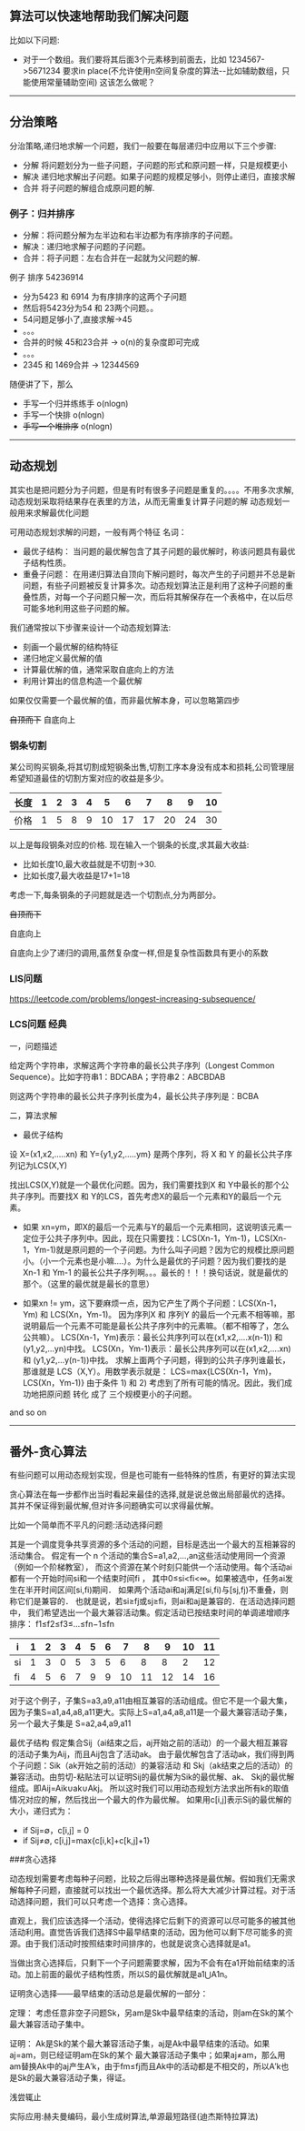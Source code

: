 ## 算法可以快速地帮助我们解决问题

比如以下问题:
* 对于一个数组。我们要将其后面3个元素移到前面去，比如 1234567->5671234
要求in place(不允许使用n空间复杂度的算法--比如辅助数组，只能使用常量辅助空间)
这该怎么做呢？
-------------------------------------
## 分治策略
分治策略,递归地求解一个问题，我们一般要在每层递归中应用以下三个步骤:
* 分解 将问题划分为一些子问题，子问题的形式和原问题一样，只是规模更小
* 解决 递归地求解出子问题。如果子问题的规模足够小，则停止递归，直接求解
* 合并 将子问题的解组合成原问题的解.

### 例子：归并排序
* 分解：将问题分解为左半边和右半边都为有序排序的子问题。
* 解决：递归地求解子问题的子问题。
* 合并：将子问题：左右合并在一起就为父问题的解.

例子 排序 54236914
* 分为5423 和 6914 为有序排序的这两个子问题
* 然后将5423分为54 和 23两个问题。。
* 54问题足够小了,直接求解->45
* 。。。
* 合并的时候 45和23合并 -> o(n)的复杂度即可完成
* 。。。 
* 2345 和 1469合并 -> 12344569

随便讲了下，那么

* 手写一个归并练练手 o(nlogn)
* 手写一个快排 o(nlogn)
* ~~手写一个堆排序~~ o(nlogn)

--------------------------------------------------------


## 动态规划
其实也是把问题分为子问题，但是有时有很多子问题是重复的。。。。不用多次求解,动态规划采取将结果存在表里的方法，从而无需重复计算子问题的解
动态规划一般用来求解最优化问题

可用动态规划求解的问题，一般有两个特征
名词：
* 最优子结构： 当问题的最优解包含了其子问题的最优解时，称该问题具有最优子结构性质。
* 重叠子问题： 在用递归算法自顶向下解问题时，每次产生的子问题并不总是新问题，有些子问题被反复计算多次。动态规划算法正是利用了这种子问题的重叠性质，对每一个子问题只解一次，而后将其解保存在一个表格中，在以后尽可能多地利用这些子问题的解。

我们通常按以下步骤来设计一个动态规划算法:
* 刻画一个最优解的结构特征
* 递归地定义最优解的值
* 计算最优解的值，通常采取自底向上的方法
* 利用计算出的信息构造一个最优解

如果仅仅需要一个最优解的值，而非最优解本身，可以忽略第四步

~~自顶而下~~
自底向上

### 钢条切割

某公司购买钢条,将其切割成短钢条出售,切割工序本身没有成本和损耗,公司管理层希望知道最佳的切割方案对应的收益是多少。

长度| 1| 2| 3| 4| 5| 6| 7| 8| 9| 10
------| ------| ------| ------| ------| ------| ------| ------| ------| ------| ------
价格| 1| 5| 8| 9| 10| 17| 17| 20| 24| 30


以上是每段钢条对应的价格.
现在输入一个钢条的长度,求其最大收益:
* 比如长度10,最大收益就是不切割->30.
* 比如长度7,最大收益是17+1=18

考虑一下,每条钢条的子问题就是选一个切割点,分为两部分。

~~自顶而下~~

自底向上

自底向上少了递归的调用,虽然复杂度一样,但是复杂性函数具有更小的系数

### LIS问题
https://leetcode.com/problems/longest-increasing-subsequence/

### LCS问题 经典
一，问题描述

给定两个字符串，求解这两个字符串的最长公共子序列（Longest Common Sequence）。比如字符串1：BDCABA；字符串2：ABCBDAB

则这两个字符串的最长公共子序列长度为4，最长公共子序列是：BCBA

二，算法求解

* 最优子结构

设 X=(x1,x2,.....xn) 和 Y={y1,y2,.....ym} 是两个序列，将 X 和 Y 的最长公共子序列记为LCS(X,Y)

找出LCS(X,Y)就是一个最优化问题。因为，我们需要找到X 和 Y中最长的那个公共子序列。而要找X 和 Y的LCS，首先考虑X的最后一个元素和Y的最后一个元素。
* 如果 xn=ym，即X的最后一个元素与Y的最后一个元素相同，这说明该元素一定位于公共子序列中。因此，现在只需要找：LCS(Xn-1，Ym-1)，LCS(Xn-1，Ym-1)就是原问题的一个子问题。为什么叫子问题？因为它的规模比原问题小。（小一个元素也是小嘛....）。为什么是最优的子问题？因为我们要找的是Xn-1 和 Ym-1 的最长公共子序列啊。。。最长的！！！换句话说，就是最优的那个。（这里的最优就是最长的意思）

* 如果xn != ym，这下要麻烦一点，因为它产生了两个子问题：LCS(Xn-1，Ym) 和 LCS(Xn，Ym-1)。
因为序列X 和 序列Y 的最后一个元素不相等嘛，那说明最后一个元素不可能是最长公共子序列中的元素嘛。（都不相等了，怎么公共嘛）。
LCS(Xn-1，Ym)表示：最长公共序列可以在(x1,x2,....x(n-1)) 和 (y1,y2,...yn)中找。
LCS(Xn，Ym-1)表示：最长公共序列可以在(x1,x2,....xn) 和 (y1,y2,...y(n-1))中找。
求解上面两个子问题，得到的公共子序列谁最长，那谁就是 LCS（X,Y）。用数学表示就是：
LCS=max{LCS(Xn-1，Ym)，LCS(Xn，Ym-1)}
由于条件 1)  和  2)  考虑到了所有可能的情况。因此，我们成功地把原问题 转化 成了 三个规模更小的子问题。

and so on 

-----------------------------------------------------------

## 番外-贪心算法
有些问题可以用动态规划实现，但是也可能有一些特殊的性质，有更好的算法实现

贪心算法在每一步都作出当时看起来最佳的选择,就是说总做出局部最优的选择。其并不保证得到最优解,但对许多问题确实可以求得最优解。

比如一个简单而不平凡的问题:活动选择问题

其是一个调度竞争共享资源的多个活动的问题，目标是选出一个最大的互相兼容的活动集合。
假定有一个 n 个活动的集合S=a1,a2,...,an这些活动使用同一个资源（例如一个阶梯教室），
而这个资源在某个时刻只能供一个活动使用。每个活动ai都有一个开始时间si和一个结束时间fi ，
其中0≤si<fi<∞。如果被选中，任务ai发生在半开时间区间[si,fi)期间．
如果两个活动ai和aj满足[si,fi)与[sj,fj)不重叠，则称它们是兼容的．
也就是说，若si≥fj或sj≥fi，则ai和aj是兼容的．在活动选择问题中，
我们希望选出一个最大兼容活动集。假定活动已按结束时间的单调递增顺序排序：
f1≤f2≤f3≤...≤fn−1≤fn

i| 1| 2| 3| 4| 5| 6| 7| 8| 9| 10| 11 
------|------|------|------|------|------|------|------|------|------|------|------
si|1|3|0|5|3|5|6 |8	|8 |2 |12 | --
fi|4|5|6|7|9|9|10|11|12|14|16 | --

对于这个例子，子集S=a3,a9,a11由相互兼容的活动组成。但它不是一个最大集，因为子集S=a1,a4,a8,a11更大。实际上S=a1,a4,a8,a11是一个最大兼容活动子集，另一个最大子集是 
S=a2,a4,a9,a11

最优子结构
假定集合Sij（ai结束之后，aj开始之前的活动）的一个最大相互兼容的活动子集为Aij，而且Aij包含了活动ak。 由于最优解包含了活动ak，我们得到两个子问题：Sik（ak开始之前的活动）的兼容活动 和 Skj（ak结束之后的活动）的兼容活动。由剪切-粘贴法可以证明Sij的最优解为Sik的最优解、ak、 Skj的最优解组成。即Aij=Aik∪ak∪Akj。 
所以这时我们可以用动态规划方法求出所有k的取值情况对应的解，然后找出一个最大的作为最优解。 
如果用c[i,j]表示Sij的最优解的大小，递归式为：
* if Sij=∅，c[i,j] = 0
* if Sij≠∅, c[i,j]=max{c[i,k]+c[k,j]+1}

###贪心选择

 动态规划需要考虑每种子问题，比较之后得出哪种选择是最优解。假如我们无需求解每种子问题，直接就可以找出一个最优选择。那么将大大减少计算过程。对于活动选择问题，我们可以只考虑一个选择：贪心选择。
 
 直观上，我们应该选择一个活动，使得选择它后剩下的资源可以尽可能多的被其他活动利用。直觉告诉我们选择S中最早结束的活动，因为他可以剩下尽可能多的资源。由于我们活动时按照结束时间排序的，也就是说贪心选择就是a1。
 
 当做出贪心选择后，只剩下一个子问题需要求解，因为不会有在a1开始前结束的活动。加上前面的最优子结构性质，所以S的最优解就是a1⋃A1n。
 
 证明贪心选择——最早结束的活动总是最优解的一部分：
 
 定理： 考虑任意非空子问题Sk，另am是Sk中最早结束的活动，则am在Sk的某个最大兼容活动子集中。
 
 证明： Ak是Sk的某个最大兼容活动子集，aj是Ak中最早结束的活动。如果aj=am，则已经证明am在Sk的某个
 最大兼容活动子集中；如果aj≠am，那么用am替换Ak中的aj产生A′k，由于fm≤fj而且Ak中的活动都是不相交的，所以A′k也是Sk的最大兼容活动子集，得证。
 
浅尝辄止

实际应用:赫夫曼编码，最小生成树算法,单源最短路径(迪杰斯特拉算法)
